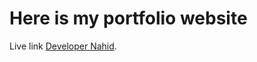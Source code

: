 # Here is my portfolio website

Live link [Developer Nahid](https://vocal-starship-550f01.netlify.app/).
